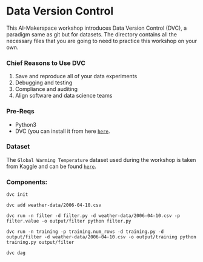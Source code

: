 # Data Version Control
This AI-Makerspace workshop introduces Data Version Control (DVC), a paradigm same as git but for datasets. The directory contains all the necessary files that you are going to need to practice this workshop on your own. 

### Chief Reasons to Use DVC

<ol>
  <li>Save and reproduce all of your data experiments</li>
  <li>Debugging and testing</li>
  <li>Compliance and auditing</li>
  <li>Align software and data science teams</li>
</ol>



### Pre-Reqs
- Python3
- DVC (you can install it from here <a href='https://dvc.org/doc/install'>`here`</a>.



### Dataset
The `Global Warming Temperature` dataset used during the workshop is taken from Kaggle and can be found <a href='https://www.kaggle.com/datasets/sudalairajkumar/daily-temperature-of-major-cities'>`here`</a>.


### Components:

`dvc init`

`dvc add weather-data/2006-04-10.csv`

`dvc run -n filter -d filter.py -d weather-data/2006-04-10.csv -p filter.value -o output/filter python filter.py`

`dvc run -n training -p training.num_rows -d training.py -d output/filter -d weather-data/2006-04-10.csv -o output/training python training.py output/filter`

`dvc dag`


